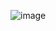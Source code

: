 ![image](https://user-images.githubusercontent.com/60705285/74245279-085fba80-4ce3-11ea-9e32-2f3322fb1dbc.png)
